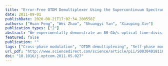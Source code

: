```yaml
---
title: "Error-Free OTDM Demultiplexer Using the Supercontinuum Spectrum-Slicing Induced Clock Signal"
date: 2011-09-01
publishDate: 2020-08-21T17:02:34.200558Z
authors: ["Huan Feng", "Wei Zhao", "Shuangyi Yan", "Xiaoping Xie"]
publication_types: ["2"]
abstract: "We experimentally demonstrate an 80-Gb/s optical time-division multiplexing (OTDM) demultiplexing system based on the cross-phase modulation (XPM) effect in high-nonlinearity fibers. The message carried by OTDM signal is loaded onto the probe signal by sampling the OTDM packet with a 10-GHz stable and controllable clock pulse train. The clock signal with ~&#xa0;11&#xa0;ps pulse width is achieved by employing supercontinuum spectrum-slicing technique, which is distinct from that based on mode-locked lasers. The demultiplexed signal is obtained by filtering out the XPM-induced spectral sidebands of the probe signal. The OTDM demultiplexer based on this novel technique shows excellent performances and contributes to a bit error rate of as low as 10−9."
featured: false
publication: ""
tags: ["Cross-phase modulation", "OTDM demultiplexing", "Self-phase modulation", "Super-continuum spectrum"]
url_pdf: "http://www.sciencedirect.com/science/article/pii/S0030401811005244"
doi: "10.1016/j.optcom.2011.05.027"
---
```


